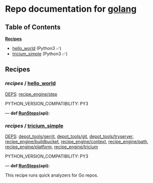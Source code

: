 <!--- AUTOGENERATED BY `./recipes.py test train` -->
# Repo documentation for [golang](https://go-review.googlesource.com/build.git)
## Table of Contents

**[Recipes](#Recipes)**
  * [hello_world](#recipes-hello_world) (Python3 ✅)
  * [tricium_simple](#recipes-tricium_simple) (Python3 ✅)
## Recipes

### *recipes* / [hello\_world](/recipes/recipes/hello_world.py)

[DEPS](/recipes/recipes/hello_world.py#7): [recipe\_engine/step][recipe_engine/recipe_modules/step]

PYTHON_VERSION_COMPATIBILITY: PY3

&mdash; **def [RunSteps](/recipes/recipes/hello_world.py#11)(api):**
### *recipes* / [tricium\_simple](/recipes/recipes/tricium_simple.py)

[DEPS](/recipes/recipes/tricium_simple.py#7): [depot\_tools/gerrit][depot_tools/recipe_modules/gerrit], [depot\_tools/git][depot_tools/recipe_modules/git], [depot\_tools/tryserver][depot_tools/recipe_modules/tryserver], [recipe\_engine/buildbucket][recipe_engine/recipe_modules/buildbucket], [recipe\_engine/context][recipe_engine/recipe_modules/context], [recipe\_engine/path][recipe_engine/recipe_modules/path], [recipe\_engine/platform][recipe_engine/recipe_modules/platform], [recipe\_engine/tricium][recipe_engine/recipe_modules/tricium]

PYTHON_VERSION_COMPATIBILITY: PY3

&mdash; **def [RunSteps](/recipes/recipes/tricium_simple.py#18)(api):**

This recipe runs quick analyzers for Go repos.
  

[depot_tools/recipe_modules/gerrit]: https://chromium.googlesource.com/chromium/tools/depot_tools.git/+/da6ce67245cb239b0ad833662d5d033bba76a77c/recipes/README.recipes.md#recipe_modules-gerrit
[depot_tools/recipe_modules/git]: https://chromium.googlesource.com/chromium/tools/depot_tools.git/+/da6ce67245cb239b0ad833662d5d033bba76a77c/recipes/README.recipes.md#recipe_modules-git
[depot_tools/recipe_modules/tryserver]: https://chromium.googlesource.com/chromium/tools/depot_tools.git/+/da6ce67245cb239b0ad833662d5d033bba76a77c/recipes/README.recipes.md#recipe_modules-tryserver
[recipe_engine/recipe_modules/buildbucket]: https://chromium.googlesource.com/infra/luci/recipes-py.git/+/162ea7d2779768de95b0550caf588fd09bb36d29/README.recipes.md#recipe_modules-buildbucket
[recipe_engine/recipe_modules/context]: https://chromium.googlesource.com/infra/luci/recipes-py.git/+/162ea7d2779768de95b0550caf588fd09bb36d29/README.recipes.md#recipe_modules-context
[recipe_engine/recipe_modules/path]: https://chromium.googlesource.com/infra/luci/recipes-py.git/+/162ea7d2779768de95b0550caf588fd09bb36d29/README.recipes.md#recipe_modules-path
[recipe_engine/recipe_modules/platform]: https://chromium.googlesource.com/infra/luci/recipes-py.git/+/162ea7d2779768de95b0550caf588fd09bb36d29/README.recipes.md#recipe_modules-platform
[recipe_engine/recipe_modules/step]: https://chromium.googlesource.com/infra/luci/recipes-py.git/+/162ea7d2779768de95b0550caf588fd09bb36d29/README.recipes.md#recipe_modules-step
[recipe_engine/recipe_modules/tricium]: https://chromium.googlesource.com/infra/luci/recipes-py.git/+/162ea7d2779768de95b0550caf588fd09bb36d29/README.recipes.md#recipe_modules-tricium
